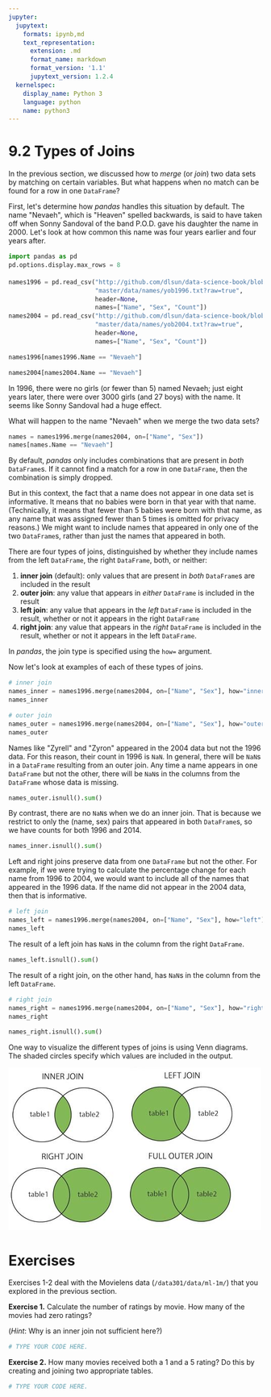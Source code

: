 ```yaml
---
jupyter:
  jupytext:
    formats: ipynb,md
    text_representation:
      extension: .md
      format_name: markdown
      format_version: '1.1'
      jupytext_version: 1.2.4
  kernelspec:
    display_name: Python 3
    language: python
    name: python3
---
```


# 9.2 Types of Joins

In the previous section, we discussed how to _merge_ (or _join_) two data sets by matching on certain variables. But what happens when no match can be found for a row in one `DataFrame`? 

First, let's determine how _pandas_ handles this situation by default. The name "Nevaeh", which is "Heaven" spelled backwards, is said to have taken off when Sonny Sandoval of the band P.O.D. gave his daughter the name in 2000. Let's look at how common this name was four years earlier and four years after.

```python
import pandas as pd
pd.options.display.max_rows = 8

names1996 = pd.read_csv("http://github.com/dlsun/data-science-book/blob/"
                        "master/data/names/yob1996.txt?raw=true",
                        header=None,
                        names=["Name", "Sex", "Count"])
names2004 = pd.read_csv("http://github.com/dlsun/data-science-book/blob/"
                        "master/data/names/yob2004.txt?raw=true",
                        header=None,
                        names=["Name", "Sex", "Count"])
```

```python
names1996[names1996.Name == "Nevaeh"]
```

```python
names2004[names2004.Name == "Nevaeh"]
```

In 1996, there were no girls (or fewer than 5) named Nevaeh; just eight years later, there were over 3000 girls (and 27 boys) with the name. It seems like Sonny Sandoval had a huge effect.

What will happen to the name "Nevaeh" when we merge the two data sets?

```python
names = names1996.merge(names2004, on=["Name", "Sex"])
names[names.Name == "Nevaeh"]
```

By default, _pandas_ only includes combinations that are present in _both_ `DataFrame`s. If it cannot find a match for a row in one `DataFrame`, then the combination is simply dropped.


But in this context, the fact that a name does not appear in one data set is informative. It means that no babies were born in that year with that name. (Technically, it means that fewer than 5 babies were born with that name, as any name that was assigned fewer than 5 times is omitted for privacy reasons.) We might want to include names that appeared in only one of the two `DataFrame`s, rather than just the names that appeared in both. 

There are four types of joins, distinguished by whether they include names from the left `DataFrame`, the right `DataFrame`, both, or neither:

1. **inner join** (default): only values that are present in _both_ `DataFrame`s are included in the result
2. **outer join**: any value that appears in _either_ `DataFrame` is included in the result
3. **left join**: any value that appears in the _left_ `DataFrame` is included in the result, whether or not it appears in the right `DataFrame`
4. **right join**: any value that appears in the _right_ `DataFrame` is included in the result, whether or not it appears in the left `DataFrame`.

In _pandas_, the join type is specified using the `how=` argument.

Now let's look at examples of each of these types of joins.

```python
# inner join
names_inner = names1996.merge(names2004, on=["Name", "Sex"], how="inner")
names_inner
```

```python
# outer join
names_outer = names1996.merge(names2004, on=["Name", "Sex"], how="outer")
names_outer
```

Names like "Zyrell" and "Zyron" appeared in the 2004 data but not the 1996 data. For this reason, their count in 1996 is `NaN`. In general, there will be `NaN`s in a `DataFrame` resulting from an outer join. Any time a name appears in one `DataFrame` but not the other, there will be `NaN`s in the columns from the `DataFrame` whose data is missing.

```python
names_outer.isnull().sum()
```

By contrast, there are no `NaN`s when we do an inner join. That is because we restrict to only the (name, sex) pairs that appeared in both `DataFrame`s, so we have counts for both 1996 and 2014.

```python
names_inner.isnull().sum()
```

Left and right joins preserve data from one `DataFrame` but not the other. For example, if we were trying to calculate the percentage change for each name from 1996 to 2004, we would want to include all of the names that appeared in the 1996 data. If the name did not appear in the 2004 data, then that is informative.

```python
# left join
names_left = names1996.merge(names2004, on=["Name", "Sex"], how="left")
names_left
```

The result of a left join has `NaN`s in the column from the right `DataFrame`.

```python
names_left.isnull().sum()
```

The result of a right join, on the other hand, has `NaN`s in the column from the left `DataFrame`.

```python
# right join
names_right = names1996.merge(names2004, on=["Name", "Sex"], how="right")
names_right
```

```python
names_right.isnull().sum()
```

One way to visualize the different types of joins is using Venn diagrams. The shaded circles specify which values are included in the output.

![](joins.jpeg)


# Exercises

Exercises 1-2 deal with the Movielens data (`/data301/data/ml-1m/`) that you explored in the previous section.


**Exercise 1.** Calculate the number of ratings by movie. How many of the movies had zero ratings?

(_Hint_: Why is an inner join not sufficient here?)

```python
# TYPE YOUR CODE HERE.
```

**Exercise 2.** How many movies received both a 1 and a 5 rating? Do this by creating and joining two appropriate tables.

```python
# TYPE YOUR CODE HERE.
```

